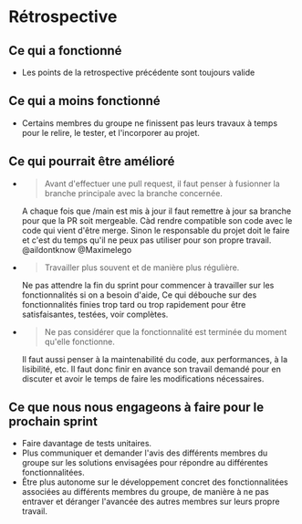 # Rétrospective 
## Ce qui a fonctionné
- Les points de la retrospective précédente sont toujours valide

## Ce qui a moins fonctionné
- Certains membres du groupe ne finissent pas leurs travaux à temps pour le relire, le tester, et l'incorporer au projet.

## Ce qui pourrait être amélioré
- > Avant d'effectuer une pull request, il faut penser à fusionner la branche principale avec la branche concernée.

    A chaque fois que /main est mis à jour il faut remettre à jour sa branche pour que la PR soit mergeable. Càd rendre compatible son code avec le code qui vient d'être merge. Sinon le responsable du projet doit le faire et c'est du temps qu'il ne peux pas utiliser pour son propre travail. @aildontknow @Maximelego

- > Travailler plus souvent et de manière plus régulière.
    
    Ne pas attendre la fin du sprint pour commencer à travailler sur les fonctionnalités si on a besoin d'aide, Ce qui débouche sur des fonctionnalités finies trop tard ou trop rapidement pour être satisfaisantes, testées, voir complètes.

- > Ne pas considérer que la fonctionnalité est terminée du moment qu'elle fonctionne.
    
    Il faut aussi penser à la maintenabilité du code, aux performances, à la lisibilité, etc. Il faut donc finir en avance son travail demandé pour en discuter et avoir le temps de faire les modifications nécessaires.

## Ce que nous nous engageons à faire pour le prochain sprint
- Faire davantage de tests unitaires.
- Plus communiquer et demander l'avis des différents membres du groupe sur les solutions envisagées pour répondre au différentes fonctionnalitées.
- Être plus autonome sur le développement concret des fonctionnalitées associées au différents membres du groupe, de manière à ne pas entraver et déranger l'avancée des autres membres sur leurs propre travail. 


